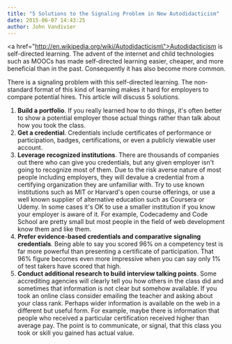```yaml
---
title: "5 Solutions to the Signaling Problem in New Autodidacticism"
date: 2015-06-07 14:43:25
author: John Vandivier
---
```




<a href=\"http://en.wikipedia.org/wiki/Autodidacticism\">Autodidacticism</a> is self-directed learning. The advent of the internet and child technologies such as MOOCs has made self-directed learning easier, cheaper, and more beneficial than in the past. Consequently it has also become more common.

There is a signaling problem with this self-directed learning. The non-standard format of this kind of learning makes it hard for employers to compare potential hires. This article will discuss 5 solutions.
<ol>
	<li><strong>Build a portfolio</strong>. If you really learned how to do things, it's often better to show a potential employer those actual things rather than talk about how you took the class.</li>
	<li><strong>Get a credential</strong>. Credentials include certificates of performance or participation, badges, certifications, or even a publicly viewable user account.</li>
	<li><strong>Leverage recognized institutions</strong>. There are thousands of companies out there who can give you credentials, but any given employer isn't going to recognize most of them. Due to the risk averse nature of most people including employers, they will devalue a credential from a certifying organization they are unfamiliar with. Try to use known institutions such as MIT or Harvard's open course offerings, or use a well known supplier of alternative education such as Coursera or Udemy. In some cases it's OK to use a smaller institution if you know your employer is aware of it. For example, Codecademy and Code School are pretty small but most people in the field of web development know them and like them.</li>
	<li><strong>Prefer evidence-based credentials and comparative signaling credentials</strong>. Being able to say you scored 96% on a competency test is far more powerful than presenting a certificate of participation. That 96% figure becomes even more impressive when you can say only 1% of test takers have scored that high.</li>
	<li><strong>Conduct additional research to build interview talking points</strong>. Some accrediting agencies will clearly tell you how others in the class did and sometimes that information is not clear but somehow available. If you took an online class consider emailing the teacher and asking about your class rank. Perhaps wider information is available on the web in a different but useful form. For example, maybe there is information that people who received a particular certification received higher than average pay. The point is to communicate, or signal, that this class you took or skill you gained has actual value.</li>
</ol>